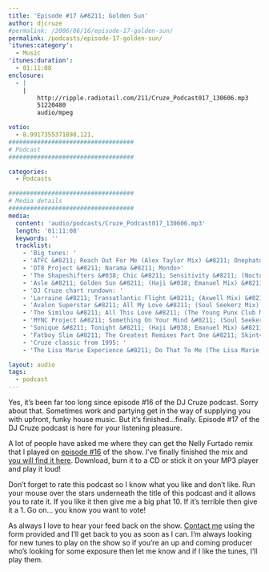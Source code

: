 ```yaml
---
title: 'Episode #17 &#8211; Golden Sun'
author: djcruze
#permalink: /2006/06/16/episode-17-golden-sun/
permalink: /podcasts/episode-17-golden-sun/
'itunes:category':
  - Music
'itunes:duration':
  - 01:11:08
enclosure:
  - |
    |
        http://ripple.radiotail.com/211/Cruze_Podcast017_130606.mp3
        51220480
        audio/mpeg

votio:
  - 8.9917355371898,121,
###################################
# Podcast
###################################

categories:
  - Podcasts

###################################
# Media details
###################################
media:
  content: 'audio/podcasts/Cruze_Podcast017_130606.mp3'
  length: '01:11:08'
  keywords: ''
  tracklist:
    - 'Big tunes: '
    - 'ATFC &#8211; Reach Out For Me (Alex Taylor Mix) &#8211; Onephatdeeva'
    - 'DT8 Project &#8211; Narama &#8211; Mondo>'
    - 'The Shapeshifters &#038; Chic &#8211; Sensitivity &#8211; (Nocturnal Mix) &#8211; Positiva'
    - 'Asle &#8211; Golden Sun &#8211; (Haji &#038; Emanuel Mix) &#8211; CR2'
    - 'DJ Cruze chart rundown: '
    - 'Lorraine &#8211; Transatlantic Flight &#8211; (Axwell Mix) &#8211; Waterfall'
    - 'Avalon Superstar &#8211; All My Love &#8211; (Soul Seekerz Mix) &#8211; Avalon Superstar'
    - 'The Similou &#8211; All This Love &#8211; (The Young Punx Club Mix) &#8211; Direction'
    - 'MYNC Project &#8211; Something On Your Mind &#8211; (Soul Seekerz Mix) &#8211; Apollo'
    - 'Sonique &#8211; Tonight &#8211; (Haji &#038; Emanuel Mix) &#8211; Azuli'
    - 'Fatboy Slim &#8211; The Greatest Remixes Part One &#8211; Skint<'
    - 'Cruze classic from 1995: '
    - 'The Lisa Marie Experience &#8211; Do That To Me (The Lisa Marie Vocal Experience Mix Part 1) &#8211; White label'

layout: audio
tags:
  - podcast
---
```


Yes, it&#8217;s been far too long since episode #16 of the DJ Cruze podcast. Sorry about that. Sometimes work and partying get in the way of supplying you with upfront, funky house music. But it&#8217;s finished&#8230;finally. Episode #17 of the DJ Cruze podcast is here for your listening pleasure.

A lot of people have asked me where they can get the Nelly Furtado remix that I played on [episode #16][3] of the show. I&#8217;ve finally finished the mix and [you will find it here][4]. Download, burn it to a CD or stick it on your MP3 player and play it loud!

Don&#8217;t forget to rate this podcast so I know what you like and don&#8217;t like. Run your mouse over the stars underneath the title of this podcast and it allows you to rate it. If you like it then give me a big phat 10. If it&#8217;s terrible then give it a 1. Go on&#8230; you know you want to vote!

As always I love to hear your feed back on the show. [Contact me][5] using the form provided and I&#8217;ll get back to you as soon as I can. I&#8217;m always looking for new tunes to play on the show so if you&#8217;re an up and coming producer who&#8217;s looking for some exposure then let me know and if I like the tunes, I&#8217;ll play them.

[1]: http://ripple.radiotail.com/211/Cruze_Podcast017_130606.mp3
[2]: http://www.djcruze.co.uk/cms/podcasts/feed/rss2
[3]: http://www.djcruze.co.uk/cms/2006/05/22/episode-16-renegade-master/
[4]: http://www.djcruze.co.uk/cms/2006/06/09/nelly-furtado-man-eater-dj-cruze-funkfinders-remix-part-ii/
[5]: /cms/contact/
